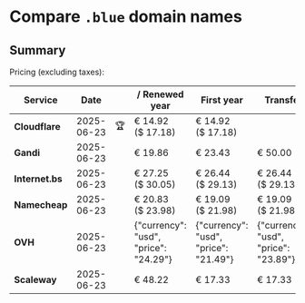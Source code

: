 # Compare `.blue` domain names

## Summary

Pricing (excluding taxes):

| Service | Date |  | / Renewed year | First year | Transfer | Restoration |
|--|--|--|--|--|--|--|
| **Cloudflare** | 2025-06-23 | 🏆 | € 14.92<br>($ 17.18) | € 14.92<br>($ 17.18) |  |  |
| **Gandi** | 2025-06-23 |  | € 19.86 | € 23.43 | € 50.00 | € 89.55 |
| **Internet.bs** | 2025-06-23 |  | € 27.25<br>($ 30.05) | € 26.44<br>($ 29.13) | € 26.44<br>($ 29.13) | € 248.89<br>($ 274.25) |
| **Namecheap** | 2025-06-23 |  | € 20.83<br>($ 23.98) | € 19.09<br>($ 21.98) | € 19.09<br>($ 21.98) |  |
| **OVH** | 2025-06-23 |  | {"currency": "usd", "price": "24.29"} | {"currency": "usd", "price": "21.49"} | {"currency": "usd", "price": "23.89"} |  |
| **Scaleway** | 2025-06-23 |  | € 48.22 | € 17.33 | € 17.33 | € 49.99 |
